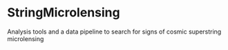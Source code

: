 # StringMicrolensing
Analysis tools and a data pipeline to search for signs of cosmic superstring microlensing
